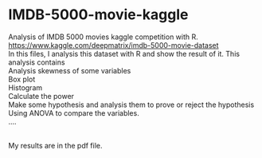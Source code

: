 # IMDB-5000-movie-kaggle
Analysis of IMDB 5000 movies kaggle competition with R.</br>
https://www.kaggle.com/deepmatrix/imdb-5000-movie-dataset</br>
In this files, I analysis this dataset with R and show the result of it. This analysis contains </br>
Analysis skewness of some variables</br>
Box plot </br>
Histogram </br>
Calculate the power </br>
Make some hypothesis and analysis them to prove or reject the hypothesis </br>
Using ANOVA to compare the variables. </br>
.... </br></br>

My results are in the pdf file.
